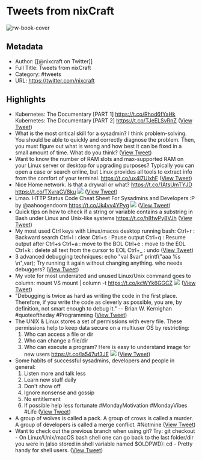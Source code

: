 # Tweets from nixCraft

![rw-book-cover](https://pbs.twimg.com/profile_images/1209802752819261440/jvir-xNm.jpg)

## Metadata
- Author: [[@nixcraft on Twitter]]
- Full Title: Tweets from nixCraft
- Category: #tweets
- URL: https://twitter.com/nixcraft

## Highlights
- Kubernetes: The Documentary [PART 1] https://t.co/Rhod6fYaHk
  Kubernetes: The Documentary [PART 2] https://t.co/TJeELSvRnZ ([View Tweet](https://twitter.com/nixcraft/status/1492958420596527105))
- What is the most critical skill for a sysadmin? 
  I think problem-solving. You should be able to quickly and correctly diagnose the problem. Then, you must figure out what is wrong and how best it can be fixed in a small amount of time. What do you think? ([View Tweet](https://twitter.com/nixcraft/status/1460719747184697350))
- Want to know the number of RAM slots and max-supported RAM on your Linux server or desktop for upgrading purposes? Typically you can open a case or search online, but Linux provides all tools to extract info from the comfort of your terminal. https://t.co/ux4l7UIxhF ([View Tweet](https://twitter.com/nixcraft/status/1425614998945026051))
- Nice Home network. Is that a drywall or what? https://t.co/1AtsUmTYJD https://t.co/TXvraGV8ku
  ![](https://pbs.twimg.com/media/E1BaUJnVkAEbCFa.jpg) ([View Tweet](https://twitter.com/nixcraft/status/1391711801608261636))
- Lmao. HTTP Status Code Cheat Sheet For Sysadmins and Developers :P by @aahoogendoorn https://t.co/Jk4vv4YPyg
  ![](https://pbs.twimg.com/media/EhTxww0U0AAE_2u.jpg) ([View Tweet](https://twitter.com/nixcraft/status/1302932096738930690))
- Quick tips on how to check if a string or variable contains a substring in Bash under Linux and Unix-like systems
  https://t.co/h8fwPy8VJh ([View Tweet](https://twitter.com/nixcraft/status/1289886513459638273))
- My most used Ctrl keys with Linux/macos desktop running bash:
  Ctrl+r : Backward search
  Ctrl+l : clear
  Ctrl+s : Pause output
  Ctrl+q : Resume output after Ctrl+s
  Ctrl+a : move to the BOL
  Ctrl+e : move to the EOL
  Ctrl+k : delete all text from the cursor to EOL
  Ctrl+_ : undo ([View Tweet](https://twitter.com/nixcraft/status/1204057364552269824))
- 3 advanced debugging techniques:
  echo "val $var"
  printf("aaa %s \n",var);
  Try running it again without changing anything.
  who needs debuggers? ([View Tweet](https://twitter.com/nixcraft/status/1202516914657886208))
- My vote for most underrated and unused Linux/Unix command goes to column:
  mount 
  VS
  mount | column -t https://t.co/kcWYk6GGCZ
  ![](https://pbs.twimg.com/media/EJfbSLqUYAAavqO.png) ([View Tweet](https://twitter.com/nixcraft/status/1195665338416787456))
- "Debugging is twice as hard as writing the code in the first place. Therefore, if you write the code as cleverly as possible, you are, by definition, not smart enough to debug it." -- Brian W. Kernighan #quoteoftheday #Programming ([View Tweet](https://twitter.com/nixcraft/status/1187616552901722112))
- The UNIX & Linux stores a set of permissions with every file. These permissions help to keep data secure on a multiuser OS by restricting:
  1. Who can access a file or dir
  2. Who can change a file/dir
  3. Who can execute a program?
  Here is easy to understand image for new users https://t.co/Ia547uf3JE
  ![](https://pbs.twimg.com/media/EFyASMIUEAA8y7Y.jpg) ([View Tweet](https://twitter.com/nixcraft/status/1178958258662342659))
- Some habits of successful sysadmins, developers and people in general:
  1. Listen more and talk less
  2. Learn new stuff daily
  3. Don't show off
  4. Ignore nonsense and gossip
  5. No entitlement
  6. If possible help less fortunate
  #MondayMotivation #MondayVibes #Life ([View Tweet](https://twitter.com/nixcraft/status/1168384215148220416))
- A group of wolves is called a pack.
  A group of crows is called a murder.
  A group of developers is called a merge conflict.
  #Notmine ([View Tweet](https://twitter.com/nixcraft/status/1166549759101980673))
- Want to check out the previous branch when using git? Try:
  git checkout -
  On Linux/Unix/macOS bash shell one can go back to the last folder/dir you were in (also stored in shell variable named $OLDPWD):
  cd -
  Pretty handy for shell users. ([View Tweet](https://twitter.com/nixcraft/status/1162904924952285191))
